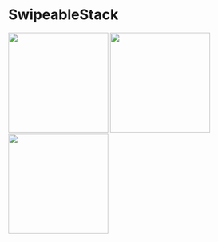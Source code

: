 # SwipeableStack
<img width="200" src="https://github.com/yoshiya12x/SwipeableStack/assets/7821825/78d102c7-952d-4196-93f2-a3c6e28fdd77">
<img width="200" src="https://github.com/yoshiya12x/SwipeableStack/assets/7821825/849bce24-e272-4893-b3b0-897101876dfe">
<img width="200" src="https://github.com/yoshiya12x/SwipeableStack/assets/7821825/e9ab79e4-7e5e-4659-a5b3-dca9769c2303">
